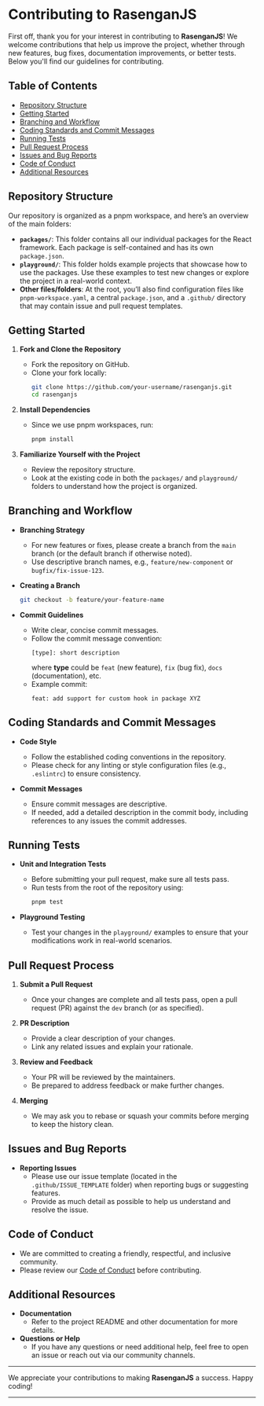# Contributing to RasenganJS

First off, thank you for your interest in contributing to **RasenganJS**! We welcome contributions that help us improve the project, whether through new features, bug fixes, documentation improvements, or better tests. Below you'll find our guidelines for contributing.

## Table of Contents

- [Repository Structure](#repository-structure)
- [Getting Started](#getting-started)
- [Branching and Workflow](#branching-and-workflow)
- [Coding Standards and Commit Messages](#coding-standards-and-commit-messages)
- [Running Tests](#running-tests)
- [Pull Request Process](#pull-request-process)
- [Issues and Bug Reports](#issues-and-bug-reports)
- [Code of Conduct](#code-of-conduct)
- [Additional Resources](#additional-resources)

## Repository Structure

Our repository is organized as a pnpm workspace, and here’s an overview of the main folders:

- **`packages/`**: This folder contains all our individual packages for the React framework. Each package is self-contained and has its own `package.json`.
- **`playground/`**: This folder holds example projects that showcase how to use the packages. Use these examples to test new changes or explore the project in a real-world context.
- **Other files/folders**: At the root, you’ll also find configuration files like `pnpm-workspace.yaml`, a central `package.json`, and a `.github/` directory that may contain issue and pull request templates.

## Getting Started

1. **Fork and Clone the Repository**

   - Fork the repository on GitHub.
   - Clone your fork locally:
     ```bash
     git clone https://github.com/your-username/rasenganjs.git
     cd rasenganjs
     ```

2. **Install Dependencies**

   - Since we use pnpm workspaces, run:
     ```bash
     pnpm install
     ```

3. **Familiarize Yourself with the Project**
   - Review the repository structure.
   - Look at the existing code in both the `packages/` and `playground/` folders to understand how the project is organized.

## Branching and Workflow

- **Branching Strategy**

  - For new features or fixes, please create a branch from the `main` branch (or the default branch if otherwise noted).
  - Use descriptive branch names, e.g., `feature/new-component` or `bugfix/fix-issue-123`.

- **Creating a Branch**

  ```bash
  git checkout -b feature/your-feature-name
  ```

- **Commit Guidelines**
  - Write clear, concise commit messages.
  - Follow the commit message convention:
    ```
    [type]: short description
    ```
    where **type** could be `feat` (new feature), `fix` (bug fix), `docs` (documentation), etc.
  - Example commit:
    ```
    feat: add support for custom hook in package XYZ
    ```

## Coding Standards and Commit Messages

- **Code Style**

  - Follow the established coding conventions in the repository.
  - Please check for any linting or style configuration files (e.g., `.eslintrc`) to ensure consistency.

- **Commit Messages**
  - Ensure commit messages are descriptive.
  - If needed, add a detailed description in the commit body, including references to any issues the commit addresses.

## Running Tests

- **Unit and Integration Tests**

  - Before submitting your pull request, make sure all tests pass.
  - Run tests from the root of the repository using:
    ```bash
    pnpm test
    ```

- **Playground Testing**
  - Test your changes in the `playground/` examples to ensure that your modifications work in real-world scenarios.

## Pull Request Process

1. **Submit a Pull Request**
   - Once your changes are complete and all tests pass, open a pull request (PR) against the `dev` branch (or as specified).
2. **PR Description**

   - Provide a clear description of your changes.
   - Link any related issues and explain your rationale.

3. **Review and Feedback**

   - Your PR will be reviewed by the maintainers.
   - Be prepared to address feedback or make further changes.

4. **Merging**
   - We may ask you to rebase or squash your commits before merging to keep the history clean.

## Issues and Bug Reports

- **Reporting Issues**
  - Please use our issue template (located in the `.github/ISSUE_TEMPLATE` folder) when reporting bugs or suggesting features.
  - Provide as much detail as possible to help us understand and resolve the issue.

## Code of Conduct

- We are committed to creating a friendly, respectful, and inclusive community.
- Please review our [Code of Conduct](CODE_OF_CONDUCT.md) before contributing.

## Additional Resources

- **Documentation**
  - Refer to the project README and other documentation for more details.
- **Questions or Help**
  - If you have any questions or need additional help, feel free to open an issue or reach out via our community channels.

---

We appreciate your contributions to making **RasenganJS** a success. Happy coding!

---

